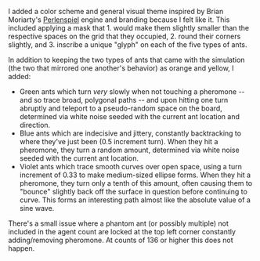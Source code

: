 I added a color scheme and general visual theme inspired by Brian Moriarty's [Perlenspiel](https://ps3.perlenspiel.net/) engine and branding because I felt like it. This included applying a mask that 1. would make them slightly smaller than the respective spaces on the grid that they occupied, 2. round their corners slightly, and 3. inscribe a unique "glyph" on each of the five types of ants.

In addition to keeping the two types of ants that came with the simulation (the two that mirrored one another's behavior) as orange and yellow, I added:

- Green ants which turn _very_ slowly when not touching a pheromone -- and so trace broad, polygonal paths -- and upon hitting one turn abruptly and teleport to a pseudo-random space on the board, determined via white noise seeded with the current ant location and direction.
- Blue ants which are indecisive and jittery, constantly backtracking to where they've just been (0.5 increment turn). When they hit a pheromone, they turn a random amount, determined via white noise seeded with the current ant location.
- Violet ants which trace smooth curves over open space, using a turn increment of 0.33 to make medium-sized ellipse forms. When they hit a pheromone, they turn only a tenth of this amount, often causing them to "bounce" slightly back off the surface in question before continuing to curve. This forms an interesting path almost like the absolute value of a sine wave.

There's a small issue where a phantom ant (or possibly multiple) not included in the agent count are locked at the top left corner constantly adding/removing pheromone. At counts of 136 or higher this does not happen.
